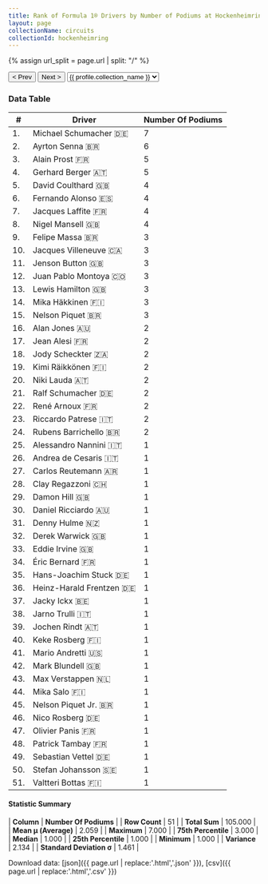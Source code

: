 ```yaml
---
title: Rank of Formula 1® Drivers by Number of Podiums at Hockenheimring
layout: page
collectionName: circuits
collectionId: hockenheimring
---
```


{% assign url_split = page.url | split: "/" %}
<div id="collection-navigation">
<button onclick="selector.options[selector.selectedIndex-1].value && (window.location = selector.options[selector.selectedIndex-1].value);">&lt; Prev</button>
<button onclick="selector.options[selector.selectedIndex+1].value && (window.location = selector.options[selector.selectedIndex+1].value);">Next &gt;</button>
<select id="selector" onchange="this.options[this.selectedIndex].value && (window.location = this.options[this.selectedIndex].value);">
  {% for collectionId in site.data[page.collectionName].refs %}
    {% if collectionId == page.collectionId %}
      {% assign selected = "selected" %}
    {% else %}
      {% assign selected = "" %}
    {% endif %}
    {% assign profile = site.data[page.collectionName][collectionId].profile %}
    <option value="/f1/{{ page.collectionName }}/{{ collectionId }}/{{ url_split[4] }}" {{ selected }}>{{ profile.collection_name }}</option>
  {% endfor %}
</select>
</div>

<canvas id="chart" width="400" height="180"></canvas>
<script>
var data = {
    "datasets": [
        {
            "backgroundColor": [
                "#9C8E8D",
                "#9C8E8D",
                "#9C8E8D",
                "#9C8E8D",
                "#9C8E8D",
                "#9C8E8D",
                "#9C8E8D",
                "#9C8E8D",
                "#9C8E8D",
                "#9C8E8D",
                "#9C8E8D",
                "#9C8E8D",
                "#9C8E8D",
                "#9C8E8D",
                "#9C8E8D",
                "#9C8E8D",
                "#9C8E8D",
                "#9C8E8D",
                "#9C8E8D",
                "#9C8E8D",
                "#9C8E8D",
                "#9C8E8D",
                "#9C8E8D",
                "#9C8E8D",
                "#9C8E8D",
                "#9C8E8D",
                "#9C8E8D",
                "#9C8E8D",
                "#9C8E8D",
                "#9C8E8D",
                "#9C8E8D",
                "#9C8E8D",
                "#9C8E8D",
                "#9C8E8D",
                "#9C8E8D",
                "#9C8E8D",
                "#9C8E8D",
                "#9C8E8D",
                "#9C8E8D",
                "#9C8E8D",
                "#9C8E8D",
                "#9C8E8D",
                "#9C8E8D",
                "#9C8E8D",
                "#9C8E8D",
                "#9C8E8D",
                "#9C8E8D",
                "#9C8E8D",
                "#9C8E8D",
                "#9C8E8D",
                "#9C8E8D"
            ],
            "borderColor": [
                "#1D181E",
                "#1D181E",
                "#1D181E",
                "#1D181E",
                "#1D181E",
                "#1D181E",
                "#1D181E",
                "#1D181E",
                "#1D181E",
                "#1D181E",
                "#1D181E",
                "#1D181E",
                "#1D181E",
                "#1D181E",
                "#1D181E",
                "#1D181E",
                "#1D181E",
                "#1D181E",
                "#1D181E",
                "#1D181E",
                "#1D181E",
                "#1D181E",
                "#1D181E",
                "#1D181E",
                "#1D181E",
                "#1D181E",
                "#1D181E",
                "#1D181E",
                "#1D181E",
                "#1D181E",
                "#1D181E",
                "#1D181E",
                "#1D181E",
                "#1D181E",
                "#1D181E",
                "#1D181E",
                "#1D181E",
                "#1D181E",
                "#1D181E",
                "#1D181E",
                "#1D181E",
                "#1D181E",
                "#1D181E",
                "#1D181E",
                "#1D181E",
                "#1D181E",
                "#1D181E",
                "#1D181E",
                "#1D181E",
                "#1D181E",
                "#1D181E"
            ],
            "borderWidth": 1,
            "data": [
                7.0,
                6.0,
                5.0,
                5.0,
                4.0,
                4.0,
                4.0,
                4.0,
                3.0,
                3.0,
                3.0,
                3.0,
                3.0,
                3.0,
                3.0,
                2.0,
                2.0,
                2.0,
                2.0,
                2.0,
                2.0,
                2.0,
                2.0,
                2.0,
                1.0,
                1.0,
                1.0,
                1.0,
                1.0,
                1.0,
                1.0,
                1.0,
                1.0,
                1.0,
                1.0,
                1.0,
                1.0,
                1.0,
                1.0,
                1.0,
                1.0,
                1.0,
                1.0,
                1.0,
                1.0,
                1.0,
                1.0,
                1.0,
                1.0,
                1.0,
                1.0
            ],
            "label": "Number Of Podiums"
        }
    ],
    "labels": [
        "Michael Schumacher",
        "Ayrton Senna",
        "Alain Prost",
        "Gerhard Berger",
        "David Coulthard",
        "Fernando Alonso",
        "Jacques Laffite",
        "Nigel Mansell",
        "Felipe Massa",
        "Jacques Villeneuve",
        "Jenson Button",
        "Juan Pablo Montoya",
        "Lewis Hamilton",
        "Mika Häkkinen",
        "Nelson Piquet",
        "Alan Jones",
        "Jean Alesi",
        "Jody Scheckter",
        "Kimi Räikkönen",
        "Niki Lauda",
        "Ralf Schumacher",
        "René Arnoux",
        "Riccardo Patrese",
        "Rubens Barrichello",
        "Alessandro Nannini",
        "Andrea de Cesaris",
        "Carlos Reutemann",
        "Clay Regazzoni",
        "Damon Hill",
        "Daniel Ricciardo",
        "Denny Hulme",
        "Derek Warwick",
        "Eddie Irvine",
        "Éric Bernard",
        "Hans-Joachim Stuck",
        "Heinz-Harald Frentzen",
        "Jacky Ickx",
        "Jarno Trulli",
        "Jochen Rindt",
        "Keke Rosberg",
        "Mario Andretti",
        "Mark Blundell",
        "Max Verstappen",
        "Mika Salo",
        "Nelson Piquet Jr.",
        "Nico Rosberg",
        "Olivier Panis",
        "Patrick Tambay",
        "Sebastian Vettel",
        "Stefan Johansson",
        "Valtteri Bottas"
    ]
};
var options = {
  legend: {
    display: false
  },
  scales: {
    xAxes: [{
      ticks: {
        beginAtZero: true,
        maxRotation: 180,
        display: window.innerWidth > 800
      }
    }],
    yAxes: [{
      ticks: {
        beginAtZero: true
      }
    }]
  },
  onResize: function(chart, size) {
    chart.options.scales.xAxes[0].ticks.display = size.width > 800;
  }
};
var chart = new Chart("chart", {
    data: data,
    type: 'bar',
    options: options
});
</script>



### Data Table

| # | Driver | Number Of Podiums |
|--|--|--|
| 1. | Michael Schumacher 🇩🇪 | 7 |
| 2. | Ayrton Senna 🇧🇷 | 6 |
| 3. | Alain Prost 🇫🇷 | 5 |
| 4. | Gerhard Berger 🇦🇹 | 5 |
| 5. | David Coulthard 🇬🇧 | 4 |
| 6. | Fernando Alonso 🇪🇸 | 4 |
| 7. | Jacques Laffite 🇫🇷 | 4 |
| 8. | Nigel Mansell 🇬🇧 | 4 |
| 9. | Felipe Massa 🇧🇷 | 3 |
| 10. | Jacques Villeneuve 🇨🇦 | 3 |
| 11. | Jenson Button 🇬🇧 | 3 |
| 12. | Juan Pablo Montoya 🇨🇴 | 3 |
| 13. | Lewis Hamilton 🇬🇧 | 3 |
| 14. | Mika Häkkinen 🇫🇮 | 3 |
| 15. | Nelson Piquet 🇧🇷 | 3 |
| 16. | Alan Jones 🇦🇺 | 2 |
| 17. | Jean Alesi 🇫🇷 | 2 |
| 18. | Jody Scheckter 🇿🇦 | 2 |
| 19. | Kimi Räikkönen 🇫🇮 | 2 |
| 20. | Niki Lauda 🇦🇹 | 2 |
| 21. | Ralf Schumacher 🇩🇪 | 2 |
| 22. | René Arnoux 🇫🇷 | 2 |
| 23. | Riccardo Patrese 🇮🇹 | 2 |
| 24. | Rubens Barrichello 🇧🇷 | 2 |
| 25. | Alessandro Nannini 🇮🇹 | 1 |
| 26. | Andrea de Cesaris 🇮🇹 | 1 |
| 27. | Carlos Reutemann 🇦🇷 | 1 |
| 28. | Clay Regazzoni 🇨🇭 | 1 |
| 29. | Damon Hill 🇬🇧 | 1 |
| 30. | Daniel Ricciardo 🇦🇺 | 1 |
| 31. | Denny Hulme 🇳🇿 | 1 |
| 32. | Derek Warwick 🇬🇧 | 1 |
| 33. | Eddie Irvine 🇬🇧 | 1 |
| 34. | Éric Bernard 🇫🇷 | 1 |
| 35. | Hans-Joachim Stuck 🇩🇪 | 1 |
| 36. | Heinz-Harald Frentzen 🇩🇪 | 1 |
| 37. | Jacky Ickx 🇧🇪 | 1 |
| 38. | Jarno Trulli 🇮🇹 | 1 |
| 39. | Jochen Rindt 🇦🇹 | 1 |
| 40. | Keke Rosberg 🇫🇮 | 1 |
| 41. | Mario Andretti 🇺🇸 | 1 |
| 42. | Mark Blundell 🇬🇧 | 1 |
| 43. | Max Verstappen 🇳🇱 | 1 |
| 44. | Mika Salo 🇫🇮 | 1 |
| 45. | Nelson Piquet Jr. 🇧🇷 | 1 |
| 46. | Nico Rosberg 🇩🇪 | 1 |
| 47. | Olivier Panis 🇫🇷 | 1 |
| 48. | Patrick Tambay 🇫🇷 | 1 |
| 49. | Sebastian Vettel 🇩🇪 | 1 |
| 50. | Stefan Johansson 🇸🇪 | 1 |
| 51. | Valtteri Bottas 🇫🇮 | 1 |

#### Statistic Summary

| **Column** | **Number Of Podiums** |
| **Row Count** | 51 |
| **Total Sum** | 105.000 |
| **Mean μ (Average)** | 2.059 |
| **Maximum** | 7.000 |
| **75th Percentile** | 3.000 |
| **Median** | 1.000 |
| **25th Percentile** | 1.000 |
| **Minimum** | 1.000 |
| **Variance** | 2.134 |
| **Standard Deviation σ** | 1.461 |

Download data: [json]({{ page.url | replace:'.html','.json' }}), [csv]({{ page.url | replace:'.html','.csv' }})
